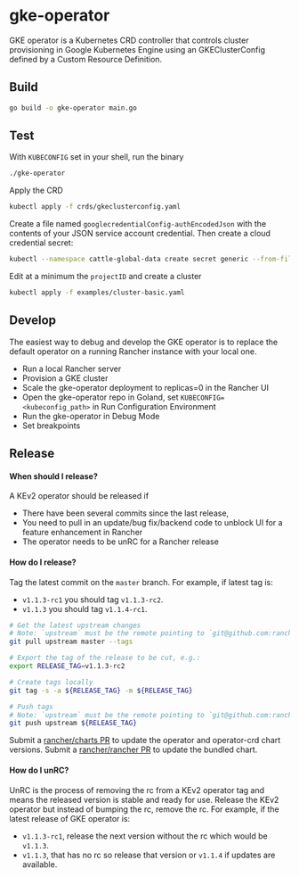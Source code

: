 # gke-operator

GKE operator is a Kubernetes CRD controller that controls cluster provisioning in Google Kubernetes Engine using an GKEClusterConfig defined by a Custom Resource Definition.

## Build

```sh
go build -o gke-operator main.go
```

## Test

With `KUBECONFIG` set in your shell, run the binary

```sh
./gke-operator
```

Apply the CRD

```sh
kubectl apply -f crds/gkeclusterconfig.yaml
```

Create a file named `googlecredentialConfig-authEncodedJson` with the contents
of your JSON service account credential. Then create a cloud credential secret:

```sh
kubectl --namespace cattle-global-data create secret generic --from-file=googlecredentialConfig-authEncodedJson cc-abcde
```

Edit at a minimum the `projectID` and create a cluster

```sh
kubectl apply -f examples/cluster-basic.yaml
```

## Develop

The easiest way to debug and develop the GKE operator is to replace the default operator on a running Rancher instance with your local one.

* Run a local Rancher server
* Provision a GKE cluster
* Scale the gke-operator deployment to replicas=0 in the Rancher UI
* Open the gke-operator repo in Goland, set `KUBECONFIG=<kubeconfig_path>` in Run Configuration Environment
* Run the gke-operator in Debug Mode
* Set breakpoints

## Release

#### When should I release?

A KEv2 operator should be released if

* There have been several commits since the last release,
* You need to pull in an update/bug fix/backend code to unblock UI for a feature enhancement in Rancher
* The operator needs to be unRC for a Rancher release

#### How do I release?

Tag the latest commit on the `master` branch. For example, if latest tag is:
* `v1.1.3-rc1` you should tag `v1.1.3-rc2`.
* `v1.1.3` you should tag `v1.1.4-rc1`.

```bash
# Get the latest upstream changes
# Note: `upstream` must be the remote pointing to `git@github.com:rancher/eks-operator.git`.
git pull upstream master --tags

# Export the tag of the release to be cut, e.g.:
export RELEASE_TAG=v1.1.3-rc2

# Create tags locally
git tag -s -a ${RELEASE_TAG} -m ${RELEASE_TAG}

# Push tags
# Note: `upstream` must be the remote pointing to `git@github.com:rancher/eks-operator.git`.
git push upstream ${RELEASE_TAG}
```

Submit a [rancher/charts PR](https://github.com/rancher/charts/pull/2242) to update the operator and operator-crd chart versions.
Submit a [rancher/rancher PR](https://github.com/rancher/rancher/pull/39745) to update the bundled chart.

#### How do I unRC?

UnRC is the process of removing the rc from a KEv2 operator tag and means the released version is stable and ready for use. Release the KEv2 operator but instead of bumping the rc, remove the rc. For example, if the latest release of GKE operator is:
* `v1.1.3-rc1`, release the next version without the rc which would be `v1.1.3`.
* `v1.1.3`, that has no rc so release that version or `v1.1.4` if updates are available.